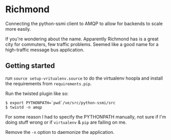 Richmond
========

Connecting the python-ssmi client to AMQP to allow for backends to scale more easily. 

If you're wondering about the name. Apparently Richmond has is a great city for commuters, few traffic problems. Seemed like a good name for a high-traffic message bus application.

Getting started
---------------

run `source setup-vritualenv.source` to do the virtualenv hoopla and install the requirements from `requirements.pip`.

Run the twisted plugin like so:

    $ export PYTHONPATH=`pwd`/ve/src/python-ssmi/src
    $ twistd -n amqp

For some reason I had to specify the PYTHONPATH manually, not sure if I'm doing stuff wrong or if `virtualenv` & `pip` are failing on me.

Remove the `-n` option to daemonize the application.